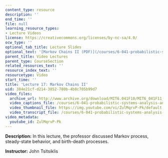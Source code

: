 ```yaml
---
content_type: resource
description: ''
end_time: ''
file: null
learning_resource_types:
- Lecture Videos
license: https://creativecommons.org/licenses/by-nc-sa/4.0/
ocw_type: ''
optional_tab_title: Lecture Slides
optional_text: '[Markov Chains II (PDF)](/courses/6-041-probabilistic-systems-analysis-and-applied-probability-fall-2010/resources/mit6_041f10_l17)'
parent_title: Video Lectures
parent_type: CourseSection
related_resources_text: ''
resource_index_text: ''
resourcetype: Video
start_time: ''
title: 'Lecture 17: Markov Chains II'
uid: 384e21cf-d214-3852-780b-4b8c705b99d7
video_files:
  archive_url: http://www.archive.org/download/MIT6.041F10/MIT6_041F11_lec17_300k.mp4
  video_captions_file: /courses/6-041-probabilistic-systems-analysis-and-applied-probability-fall-2010/e184a888e46957868e152a69a0085d35_ZulMqrvP-Pk.vtt
  video_thumbnail_file: https://img.youtube.com/vi/ZulMqrvP-Pk/default.jpg
  video_transcript_file: /courses/6-041-probabilistic-systems-analysis-and-applied-probability-fall-2010/213fe0ba7cf21f6d71b49bb40c8b1a8f_ZulMqrvP-Pk.pdf
video_metadata:
  youtube_id: ZulMqrvP-Pk
---
```


**Description:** In this lecture, the professor discussed Markov process, steady-state behavior, and birth-death processes.

**Instructor:** John Tsitsiklis

